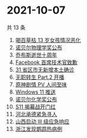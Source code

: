 # 2021-10-07

共 13 条

<!-- BEGIN ZHIHUSEARCH -->
<!-- 最后更新时间 Thu Oct 07 2021 06:08:16 GMT+0800 (China Standard Time) -->
1. [喝百草枯 13 岁女孩情况恶化](https://www.zhihu.com/search?q=百草枯)
1. [诺贝尔物理学奖公布](https://www.zhihu.com/search?q=诺贝尔物理学奖)
1. [乔布斯逝世十周年](https://www.zhihu.com/search?q=乔布斯)
1. [Facebook 首席技术官致歉](https://www.zhihu.com/search?q=Facebook)
1. [31 省区市无新增本土确诊](https://www.zhihu.com/search?q=全国疫情)
1. [无职转生 Part.2 开播](https://www.zhihu.com/search?q=无职转生)
1. [原神剧情 PV 人间至味](https://www.zhihu.com/search?q=原神)
1. [Windows 11 推送](https://www.zhihu.com/search?q=Windows11)
1. [诺贝尔化学奖公布](https://www.zhihu.com/search?q=诺贝尔化学奖)
1. [S11 揭幕战开门红](https://www.zhihu.com/search?q=lng)
1. [河北承德紧急寻人](https://www.zhihu.com/search?q=承德密切接触者)
1. [山西启动 Ⅲ 级应急响应](https://www.zhihu.com/search?q=山西)
1. [浙江发现鹦鹉热病例](https://www.zhihu.com/search?q=鹦鹉热)
<!-- END ZHIHUSEARCH -->
